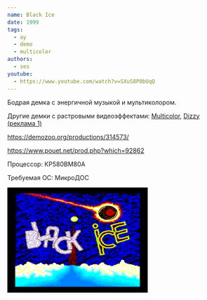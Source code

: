 ```yaml
---
name: Black Ice
date: 1999
tags:
  - ay
  - demo
  - multicolor
authors:
  - ses
youtube:
  - https://www.youtube.com/watch?v=SXuS8P0bUqQ
---
```


Бодрая демка с энергичной музыкой и мультиколором.

Другие демки с растровыми видеоэффектами: [Multicolor](../multicolor), [Dizzy (реклама 1)](../dizzy_adv1)


https://demozoo.org/productions/314573/

https://www.pouet.net/prod.php?which=92862


Процессор: КР580ВМ80А

Требуемая ОС: МикроДОС

![Screenshot 1](b-ice.png)
